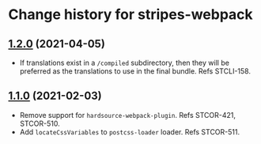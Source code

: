 # Change history for stripes-webpack

## [1.2.0](https://github.com/folio-org/stripes-webpack/tree/v1.2.0) (2021-04-05)

* If translations exist in a `/compiled` subdirectory, then they will be preferred as the translations to use in the final bundle. Refs STCLI-158.

## [1.1.0](https://github.com/folio-org/stripes-webpack/tree/v1.1.0) (2021-02-03)

* Remove support for `hardsource-webpack-plugin`. Refs STCOR-421, STCOR-510.
* Add `locateCssVariables` to `postcss-loader` loader. Refs STCOR-511.
